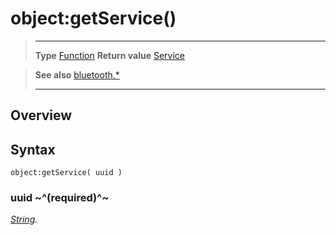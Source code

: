 # object:getService()

> --------------------- ------------------------------------------------------------------------------------------
> __Type__              [Function](https://docs.coronalabs.com/api/type/Function.html)
> __Return value__      [Service](/plugin/bluetooth/type/Service/)


> __See also__          [bluetooth.*](/plugin/bluetooth/)
> --------------------- ------------------------------------------------------------------------------------------

## Overview

## Syntax

	object:getService( uuid )

### uuid ~^(required)^~
_[String](https://docs.coronalabs.com/api/type/String.html)._